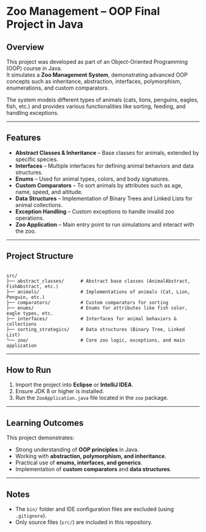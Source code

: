 # Zoo Management – OOP Final Project in Java

##  Overview
This project was developed as part of an Object-Oriented Programming (OOP) course in Java.  
It simulates a **Zoo Management System**, demonstrating advanced OOP concepts such as inheritance, abstraction, interfaces, polymorphism, enumerations, and custom comparators.

The system models different types of animals (cats, lions, penguins, eagles, fish, etc.) and provides various functionalities like sorting, feeding, and handling exceptions.

---

##  Features
- **Abstract Classes & Inheritance** – Base classes for animals, extended by specific species.  
- **Interfaces** – Multiple interfaces for defining animal behaviors and data structures.  
- **Enums** – Used for animal types, colors, and body signatures.  
- **Custom Comparators** – To sort animals by attributes such as age, name, speed, and altitude.  
- **Data Structures** – Implementation of Binary Trees and Linked Lists for animal collections.  
- **Exception Handling** – Custom exceptions to handle invalid zoo operations.  
- **Zoo Application** – Main entry point to run simulations and interact with the zoo.

---

##  Project Structure

```

src/
├── abstract_classes/      # Abstract base classes (AnimalAbstract, FishAbstract, etc.)
├── animals/               # Implementations of animals (Cat, Lion, Penguin, etc.)
├── comparators/           # Custom comparators for sorting
├── enums/                 # Enums for attributes like fish color, eagle types, etc.
├── interfaces/            # Interfaces for animal behaviors & collections
├── sorting_strategics/    # Data structures (Binary Tree, Linked List)
└── zoo/                   # Core zoo logic, exceptions, and main application

```
---

##  How to Run
1. Import the project into **Eclipse** or **IntelliJ IDEA**.  
2. Ensure JDK 8 or higher is installed.  
3. Run the `ZooApplication.java` file located in the `zoo` package.  

---

##  Learning Outcomes
This project demonstrates:
- Strong understanding of **OOP principles** in Java.  
- Working with **abstraction, polymorphism, and inheritance**.  
- Practical use of **enums, interfaces, and generics**.  
- Implementation of **custom comparators** and **data structures**.  

---

##  Notes
- The `bin/` folder and IDE configuration files are excluded (using `.gitignore`).  
- Only source files (`src/`) are included in this repository.
